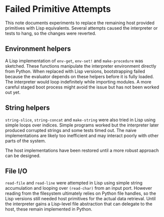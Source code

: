 # Failed Primitive Attempts

This note documents experiments to replace the remaining host provided
primitives with Lisp equivalents. Several attempts caused the interpreter
or tests to hang, so the changes were reverted.

## Environment helpers

A Lisp implementation of `env-get`, `env-set!` and `make-procedure` was
sketched. These functions manipulate the interpreter environment directly
from Python. When replaced with Lisp versions, bootstrapping failed
because the evaluator depends on these helpers before it is fully loaded.
The interpreter would loop indefinitely while importing modules. A more
careful staged boot process might avoid the issue but has not been
worked out yet.

## String helpers

`string-slice`, `string-concat` and `make-string` were also tried in
Lisp using simple loops over indices. Simple programs worked but the
interpreter later produced corrupted strings and some tests timed out.
The naive implementations are likely too inefficient and may interact
poorly with other parts of the system.

The host implementations have been restored until a more robust approach
can be designed.

## File I/O

`read-file` and `read-line` were attempted in Lisp using simple string accumulation and looping over `(read-char)` from an input port. However reading from the filesystem ultimately relies on Python file handles, so the Lisp versions still needed host primitives for the actual data retrieval. Until the interpreter gains a Lisp-level file abstraction that can delegate to the host, these remain implemented in Python.
